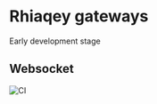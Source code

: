 # Rhiaqey gateways

Early development stage

## Websocket

![CI](https://github.com/rhiaqey/gateways/actions/workflows/pr_merge.yml/badge.svg)
